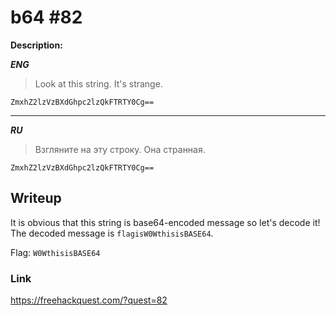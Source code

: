 # b64 #82
**Description:**

***ENG***
> Look at this string. It's strange.

`ZmxhZ2lzVzBXdGhpc2lzQkFTRTY0Cg==`

---

***RU***
> Взгляните на эту строку. Она странная.

`ZmxhZ2lzVzBXdGhpc2lzQkFTRTY0Cg==`

## Writeup

It is obvious that this string is base64-encoded message so let's decode it! The decoded message is `flagisW0WthisisBASE64`.

Flag: `W0WthisisBASE64`

### Link

https://freehackquest.com/?quest=82
